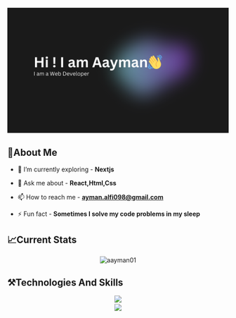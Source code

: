 ![logo](https://github.com/aayman01/aayman01/blob/main/banner.png)
## 📌About Me
- 🌱 I’m currently exploring - **Nextjs**

- 💬 Ask me about - **React,Html,Css**

- 📫 How to reach me - **ayman.alfi098@gmail.com**

- ⚡ Fun fact - **Sometimes I solve my code problems in my sleep**
## 📈Current Stats
<p align="center"><img align="center" href="https://git.io/streak-stats"><img src="https://streak-stats.demolab.com?user=aayman01&theme=tokyonight&card_width=600&card_height=250" alt="aayman01" /></p>

## ⚒️Technologies And Skills
<div align="center">
    <img src="https://skillicons.dev/icons?i=html,css,tailwind,react,javascript,nodejs,express,firebase,mongodb,typescript,nextjs,framer-motion" /><br>
    <img src="https://skillicons.dev/icons?i=vscode,github,figma,git" /><br>
</div>

